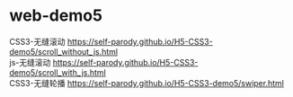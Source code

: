 # web-demo5
CSS3-无缝滚动
https://self-parody.github.io/H5-CSS3-demo5/scroll_without_js.html </br>
js-无缝滚动
https://self-parody.github.io/H5-CSS3-demo5/scroll_with_js.html </br>
CSS3-无缝轮播 
https://self-parody.github.io/H5-CSS3-demo5/swiper.html
